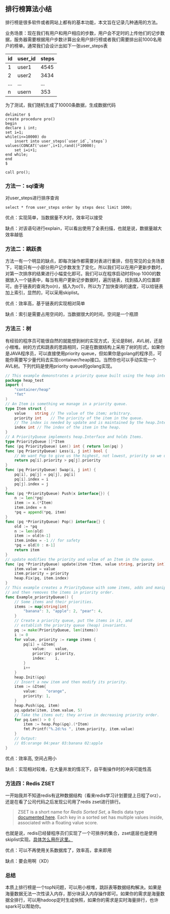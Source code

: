 ## 排行榜算法小结

排行榜是很多软件或者网站上都有的基本功能，本文旨在记录几种通用的方法。

业务场景：现在我们有用户和用户相应的步数，用户会不定时的上传他们的记步数据，服务器需要根据用户步数计算出全用户排行榜或者我们需要排出前1000名用户的榜单。通常我们会设计出如下一张user_steps表

| id   | user_id | steps |
| ---- | ------- | ----- |
| 1    | user1   | 4545  |
| 2    | user2   | 3434  |
| …    | ...     | ...   |
| n    | usern   | 353   |

为了测试，我们随机生成了10000条数据，生成数据代码

```Mysql
delimiter $
create procedure pro()  
begin 
declare i int;
set i=1;   
while(i<=10000) do 
    insert into user_steps(`user_id`,`steps`) values(CONCAT('user',i+1),rand()*10000);
    set i=i+1;   
end while;   
end
$

call pro();
```



### 方法一：sql查询

对user_steps进行排序查询

```Mysql
select * from user_steps order by steps desc limit 1000;
```

优点：实现简单，当数据量不大时，效率可以接受

缺点：对该语句进行explain，可以看出使用了全表扫描，也就是说，数据量越大效率越低



### 方法二：跳跃表

方法一有一个明显的缺点，即每次操作都需要对表进行重排，但在常见的业务场景下，可能只有一小部分用户记步数发生了变化，所以我们可以在用户更新步数时，对第一次排序的结果进行小幅变化即可。我们可以在程序启动时将top 1000的数据放入一个链表中，每当有用户更新记步数据时，遍历链表，找到插入的位置即可。由于链表的查询为o(n)，插入为o(1)，所以为了加快查询的速度，可以给链表加上索引，显然的，可以采用skiplist。

优点：效率高，基于链表的实现相对简单

缺点：索引是需要占用空间的，当数据很大的时间，空间是一个瓶颈



### 方法三：树

有经验的程序员可能很自然的就能想到树的实现方式，无论是B树，AVL树，还是小根堆。树的方式和跳表的思路相同，只是在数据结构上采用了树的形式，如果你是JAVA程序员，可以直接使用priority queue，但如果你是golang的程序员，可能你需要写少量代码去实现container/heap接口。当然你也可以手动实现一个AVL树。下列代码是使用priority queue的golang实现。

```go
// This example demonstrates a priority queue built using the heap interface.
package heap_test
import (
    "container/heap"
    "fmt"
)
// An Item is something we manage in a priority queue.
type Item struct {
    value    string // The value of the item; arbitrary.
    priority int    // The priority of the item in the queue.
    // The index is needed by update and is maintained by the heap.Interface methods.
    index int // The index of the item in the heap.
}
// A PriorityQueue implements heap.Interface and holds Items.
type PriorityQueue []*Item
func (pq PriorityQueue) Len() int { return len(pq) }
func (pq PriorityQueue) Less(i, j int) bool {
    // We want Pop to give us the highest, not lowest, priority so we use greater than here.
    return pq[i].priority > pq[j].priority
}
func (pq PriorityQueue) Swap(i, j int) {
    pq[i], pq[j] = pq[j], pq[i]
    pq[i].index = i
    pq[j].index = j
}
func (pq *PriorityQueue) Push(x interface{}) {
    n := len(*pq)
    item := x.(*Item)
    item.index = n
    *pq = append(*pq, item)
}
func (pq *PriorityQueue) Pop() interface{} {
    old := *pq
    n := len(old)
    item := old[n-1]
    item.index = -1 // for safety
    *pq = old[0 : n-1]
    return item
}
// update modifies the priority and value of an Item in the queue.
func (pq *PriorityQueue) update(item *Item, value string, priority int) {
    item.value = value
    item.priority = priority
    heap.Fix(pq, item.index)
}
// This example creates a PriorityQueue with some items, adds and manipulates an item,
// and then removes the items in priority order.
func Example_priorityQueue() {
    // Some items and their priorities.
    items := map[string]int{
        "banana": 3, "apple": 2, "pear": 4,
    }
    // Create a priority queue, put the items in it, and
    // establish the priority queue (heap) invariants.
    pq := make(PriorityQueue, len(items))
    i := 0
    for value, priority := range items {
        pq[i] = &Item{
            value:    value,
            priority: priority,
            index:    i,
        }
        i++
    }
    heap.Init(&pq)
    // Insert a new item and then modify its priority.
    item := &Item{
        value:    "orange",
        priority: 1,
    }
    heap.Push(&pq, item)
    pq.update(item, item.value, 5)
    // Take the items out; they arrive in decreasing priority order.
    for pq.Len() > 0 {
        item := heap.Pop(&pq).(*Item)
        fmt.Printf("%.2d:%s ", item.priority, item.value)
    }
    // Output:
    // 05:orange 04:pear 03:banana 02:apple
}
```

优点：效率高, 空间占用小

缺点：实现相对较难，在大量并发的情况下，自平衡操作时的冲突可能性高



### 方法四：Redis ZSET

一开始我并不知道redis有这种数据结构（看来redis学习计划要提上日程了orz），还是在看了公司代码之后发现公司用了redis zset进行排行。

> ZSET is a short name for *Redis Sorted Set*, a Redis data type [documented here](http://redis.io/topics/data-types-intro). Each key in a sorted set has multiple values inside, associated with a floating value score.

也就是说，redis已经替程序员们实现了一个可排序的集合，zset底层也是使用skiplist实现。[具体怎么用在这里。](https://redis.io/commands/zadd)

优点：可以不再使用关系数据库了，效率高，拿来即用

缺点：要会用啊（XD）



### 总结

本质上排行榜是一个topN问题，可以用小根堆，跳跃表等数据结构解决。如果是海量数据无法一次性读入内存，那分块读入内存操作即可。如果你的需求是海量数据全排行，可以用hadoop定时生成快照，如果你的需求是实时海量排行，也许spark可以帮助你。